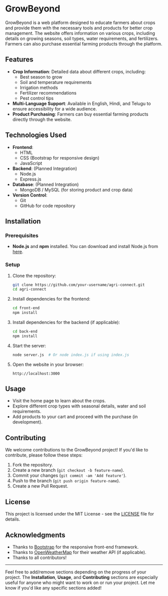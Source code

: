 
# GrowBeyond

GrowBeyond is a web platform designed to educate farmers about crops and provide them with the necessary tools and products for better crop management. The website offers information on various crops, including details on growing seasons, soil types, water requirements, and fertilizers. Farmers can also purchase essential farming products through the platform.

## Features

- **Crop Information**: Detailed data about different crops, including:
  - Best season to grow
  - Soil and temperature requirements
  - Irrigation methods
  - Fertilizer recommendations
  - Pest control tips
- **Multi-Language Support**: Available in English, Hindi, and Telugu to ensure accessibility for a wide audience.
- **Product Purchasing**: Farmers can buy essential farming products directly through the website.

## Technologies Used

- **Frontend**:
  - HTML
  - CSS (Bootstrap for responsive design)
  - JavaScript
- **Backend**: (Planned Integration)
  - Node.js
  - Express.js
- **Database**: (Planned Integration)
  - MongoDB / MySQL (for storing product and crop data)
- **Version Control**:
  - Git
  - GitHub for code repository

## Installation

### Prerequisites

- **Node.js** and **npm** installed. You can download and install Node.js from [here](https://nodejs.org/).

### Setup

1. Clone the repository:
   ```bash
   git clone https://github.com/your-username/agri-connect.git
   cd agri-connect
   ```

2. Install dependencies for the frontend:
   ```bash
   cd front-end
   npm install
   ```

3. Install dependencies for the backend (if applicable):
   ```bash
   cd back-end
   npm install
   ```

4. Start the server:
   ```bash
   node server.js  # Or node index.js if using index.js
   ```

5. Open the website in your browser:
   ```plaintext
   http://localhost:3000
   ```

## Usage

- Visit the home page to learn about the crops.
- Explore different crop types with seasonal details, water and soil requirements.
- Add products to your cart and proceed with the purchase (in development).

## Contributing

We welcome contributions to the GrowBeyond project! If you'd like to contribute, please follow these steps:

1. Fork the repository.
2. Create a new branch (`git checkout -b feature-name`).
3. Commit your changes (`git commit -am 'Add feature'`).
4. Push to the branch (`git push origin feature-name`).
5. Create a new Pull Request.

## License

This project is licensed under the MIT License - see the [LICENSE](LICENSE) file for details.

## Acknowledgments

- Thanks to [Bootstrap](https://getbootstrap.com/) for the responsive front-end framework.
- Thanks to [OpenWeatherMap](https://openweathermap.org/) for their weather API (if applicable).
- Thanks to all contributors!

---

Feel free to add/remove sections depending on the progress of your project. The **Installation**, **Usage**, and **Contributing** sections are especially useful for anyone who might want to work on or run your project. Let me know if you'd like any specific sections added!